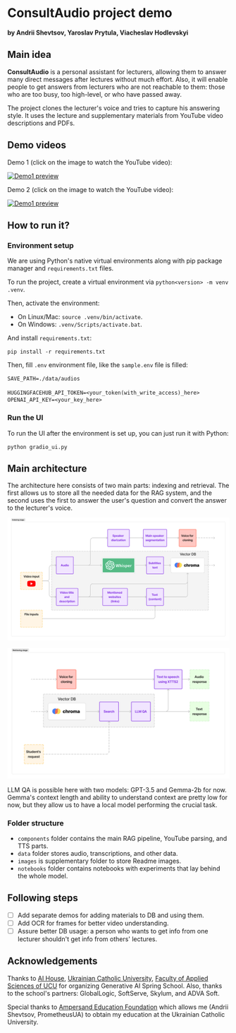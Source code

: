 # ConsultAudio project demo

**by Andrii Shevtsov, Yaroslav Prytula, Viacheslav	Hodlevskyi**

## Main idea

**ConsultAudio** is a personal assistant for lecturers, allowing them to answer many direct messages after lectures without much effort. Also, it will enable people to get answers from lecturers who are not reachable to them: those who are too busy, too high-level, or who have passed away.

The project clones the lecturer's voice and tries to capture his answering style. It uses the lecture and supplementary materials from YouTube video descriptions and PDFs.

## Demo videos

Demo 1 (click on the image to watch the YouTube video):

[![Demo1 preview](https://img.youtube.com/vi/N0XfxP9irpA/0.jpg)](https://youtu.be/N0XfxP9irpA)

Demo 2 (click on the image to watch the YouTube video):

[![Demo1 preview](https://img.youtube.com/vi/gexeEqa0SiU/0.jpg)](https://youtu.be/gexeEqa0SiU)

## How to run it?

### Environment setup

We are using Python's native virtual environments along with pip package manager and `requirements.txt` files.

To run the project, create a virtual environment via `python<version> -m venv .venv`.

Then, activate the environment:
- On Linux/Mac: `source .venv/bin/activate`.
- On Windows: `.venv/Scripts/activate.bat`.

And install `requirements.txt`:
```
pip install -r requirements.txt
```

Then, fill `.env` environment file, like the `sample.env` file is filled:
```
SAVE_PATH=./data/audios

HUGGINGFACEHUB_API_TOKEN=<your_token(with_write_access)_here>
OPENAI_API_KEY=<your_key_here>
```

### Run the UI

To run the UI after the environment is set up, you can just run it with Python:
```
python gradio_ui.py
```

## Main architecture 

The architecture here consists of two main parts: indexing and retrieval. The first allows us to store all the needed data for the RAG system, and the second uses the first to answer the user's question and convert the answer to the lecturer's voice.

![Indexing stage](./images/1_indexing.png)

![Retrieval stage](./images/2_retrieval.png)

LLM QA is possible here with two models: GPT-3.5 and Gemma-2b for now. Gemma's context length and ability to understand context are pretty low for now, but they allow us to have a local model performing the crucial task.

### Folder structure

- `components` folder contains the main RAG pipeline, YouTube parsing, and TTS parts.
- `data` folder stores audio, transcriptions, and other data.
- `images` is supplementary folder to store Readme images.
- `notebooks` folder contains notebooks with experiments that lay behind the whole model.

## Following steps

- [ ] Add separate demos for adding materials to DB and using them.
- [ ] Add OCR for frames for better video understanding.
- [ ] Assure better DB usage: a person who wants to get info from one lecturer shouldn't get info from others' lectures.

## Acknowledgements

Thanks to [AI House](https://aihouse.org.ua/en/), [Ukrainian Catholic University](https://ucu.edu.ua/en/), [Faculty of Applied Sciences of UCU](https://apps.ucu.edu.ua/en/) for organizing Generative AI Spring School. Also, thanks to the school's partners: GlobalLogic, SoftServe, Skylum, and ADVA Soft.

Special thanks to [Ampersand Education Foundation](https://ampersand.foundation/) which allows me (Andrii Shevtsov, PrometheusUA) to obtain my education at the Ukrainian Catholic University.